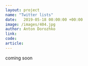 ```yaml
---
layout: project
name: "Twitter lists"
date:   2019-05-18 00:00:00 +00:00
image: /images/404.jpg
author: Anton Dorozhko
link:  
code: 
article:
---
```


coming soon
